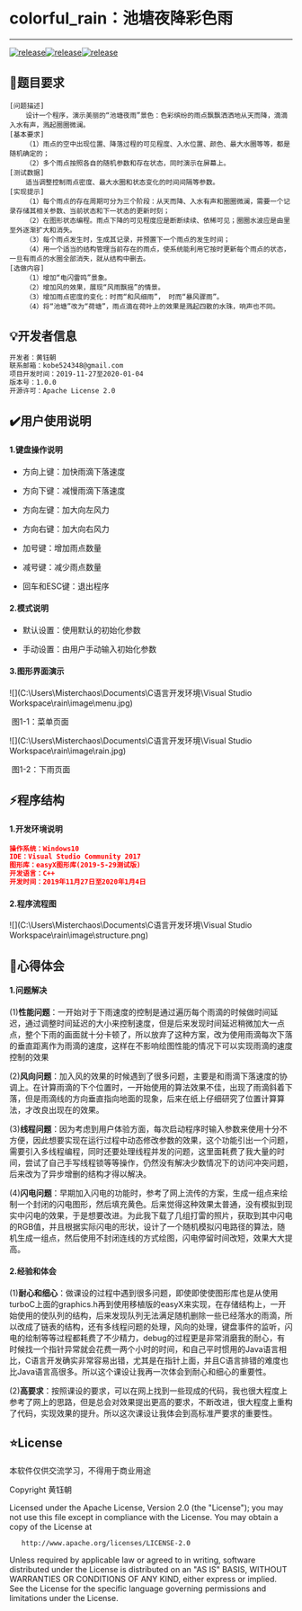 # colorful_rain：池塘夜降彩色雨

------

[![release](https://img.shields.io/badge/release-1.0.0-green)](https://github.com/misterchaos/HotelSystem/releases)[![release](https://img.shields.io/badge/version-beta-orange)](https://github.com/misterchaos/HotelSystem/releases)[![release](https://img.shields.io/badge/build-passing-green)](https://github.com/misterchaos/HotelSystem/releases)

## :triangular_flag_on_post:题目要求

```
[问题描述]
    设计一个程序，演示美丽的“池塘夜雨”景色：色彩缤纷的雨点飘飘洒洒地从天而降，滴滴入水有声，溅起圈圈微澜。
[基本要求]
    （1）雨点的空中出现位置、降落过程的可见程度、入水位置、颜色、最大水圈等等，都是随机确定的；
    （2）多个雨点按照各自的随机参数和存在状态，同时演示在屏幕上。
[测试数据]
    适当调整控制雨点密度、最大水圈和状态变化的时间间隔等参数。
[实现提示]
    （1）每个雨点的存在周期可分为三个阶段：从天而降、入水有声和圈圈微澜，需要一个记录存储其相关参数、当前状态和下一状态的更新时刻；
    （2）在图形状态编程。雨点下降的可见程度应是断断续续、依稀可见；圈圈水波应是由里至外逐渐扩大和消失。
    （3）每个雨点发生时，生成其记录，并预置下一个雨点的发生时间；
    （4）用一个适当的结构管理当前存在的雨点，使系统能利用它按时更新每个雨点的状态，一旦有雨点的水圈全部消失，就从结构中删去。
[选做内容]
    （1）增加“电闪雷鸣”景象。
    （2）增加风的效果，展现“风雨飘摇”的情景。
    （3）增加雨点密度的变化：时而“和风细雨”， 时而“暴风骤雨”。
    （4）将“池塘”改为“荷塘”，雨点滴在荷叶上的效果是溅起四散的水珠，响声也不同。
```



## :bulb:开发者信息

```html
开发者：黄钰朝 
联系邮箱：kobe524348@gmail.com
项目开发时间：2019-11-27至2020-01-04
版本号：1.0.0
开源许可：Apache License 2.0
```

## :heavy_check_mark:用户使用说明

#### 1.键盘操作说明

- 方向上键：加快雨滴下落速度

- 方向下键：减慢雨滴下落速度

- 方向左键：加大向左风力

- 方向右键：加大向右风力

- 加号键：增加雨点数量

- 减号键：减少雨点数量

- 回车和ESC键：退出程序

#### 2.模式说明

- 默认设置：使用默认的初始化参数

- 手动设置：由用户手动输入初始化参数

#### 3.图形界面演示

![](C:\Users\Misterchaos\Documents\C语言开发环境\Visual Studio Workspace\rain\image\menu.jpg)

​                      														图1-1：菜单页面

![](C:\Users\Misterchaos\Documents\C语言开发环境\Visual Studio Workspace\rain\image\rain.jpg)

​																			 图1-2：下雨页面				



## :zap:程序结构

#### 1.开发环境说明

```json
操作系统：Windows10
IDE：Visual Studio Community 2017
图形库：easyX图形库(2019-5-29测试版)
开发语言：C++
开发时间：2019年11月27日至2020年1月4日
```

#### 2.程序流程图

![](C:\Users\Misterchaos\Documents\C语言开发环境\Visual Studio Workspace\rain\image\structure.png)

## :page_facing_up:心得体会

#### 1.问题解决

(1)**性能问题**：一开始对于下雨速度的控制是通过遍历每个雨滴的时候做时间延迟，通过调整时间延迟的大小来控制速度，但是后来发现时间延迟稍微加大一点点，整个下雨的画面就十分卡顿了，所以放弃了这种方案，改为使用雨滴每次下落的垂直距离作为雨滴的速度，这样在不影响绘图性能的情况下可以实现雨滴的速度控制的效果

(2)**风向问题**：加入风的效果的时候遇到了很多问题，主要是和雨滴下落速度的协调上。在计算雨滴的下个位置时，一开始使用的算法效果不佳，出现了雨滴斜着下落，但是雨滴线的方向垂直指向地面的现象，后来在纸上仔细研究了位置计算算法，才改良出现在的效果。

(3)**线程问题**：因为考虑到用户体验方面，每次启动程序时输入参数来使用十分不方便，因此想要实现在运行过程中动态修改参数的效果，这个功能引出一个问题，需要引入多线程编程，同时还要处理线程并发的问题，这里面耗费了我大量的时间，尝试了自己手写线程锁等等操作，仍然没有解决少数情况下的访问冲突问题，后来改为了异步增删的结构才得以解决。

(4)**闪电问题**：早期加入闪电的功能时，参考了网上流传的方案，生成一组点来绘制一个封闭的闪电图形，然后填充黄色。后来觉得这种效果太普通，没有模拟到现实中闪电的效果，于是想要改进。为此我下载了几组打雷的照片，获取到其中闪电的RGB值，并且根据实际闪电的形状，设计了一个随机模拟闪电路径的算法，随机生成一组点，然后使用不封闭连线的方式绘图，闪电停留时间改短，效果大大提高。

#### 2.经验和体会

(1)**耐心和细心**：做课设的过程中遇到很多问题，即使即使使图形库也是从使用turboC上面的graphics.h再到使用移植版的easyX来实现，在存储结构上，一开始使用的使队列的结构，后来发现队列无法满足随机删除一些已经落水的雨滴，所以改成了链表的结构，还有多线程问题的处理，风向的处理，键盘事件的监听，闪电的绘制等等过程都耗费了不少精力，debug的过程更是非常消磨我的耐心，有时候找一个指针异常就会花费一两个小时的时间，和自己平时惯用的Java语言相比，C语言开发确实非常容易出错，尤其是在指针上面，并且C语言排错的难度也比Java语言高很多。所以这个课设让我再一次体会到耐心和细心的重要性。

(2)**高要求**：按照课设的要求，可以在网上找到一些现成的代码，我也很大程度上参考了网上的思路，但是总会对效果提出更高的要求，不断改进，很大程度上重构了代码，实现效果的提升。所以这次课设让我体会到高标准严要求的重要性。

## :star:License

本软件仅供交流学习，不得用于商业用途

Copyright 黄钰朝 

   Licensed under the Apache License, Version 2.0 (the "License");
   you may not use this file except in compliance with the License.
   You may obtain a copy of the License at

```
   http://www.apache.org/licenses/LICENSE-2.0
```

   Unless required by applicable law or agreed to in writing, software
   distributed under the License is distributed on an "AS IS" BASIS,
   WITHOUT WARRANTIES OR CONDITIONS OF ANY KIND, either express or implied.
   See the License for the specific language governing permissions and
   limitations under the License.